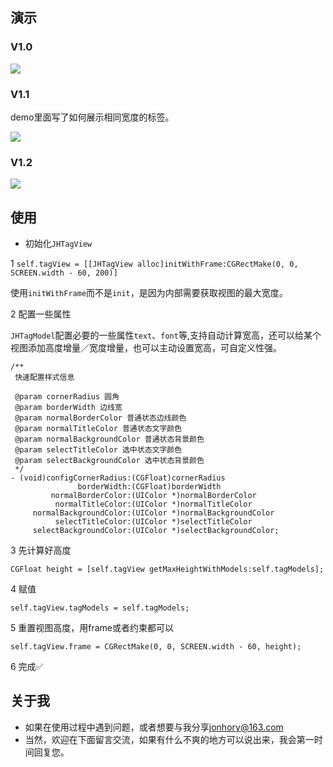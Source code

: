 
## 演示
### V1.0
![](http://ww3.sinaimg.cn/large/c6a1cfeagw1fbd7sfk6j4g208g0fawfp.gif)

### V1.1
demo里面写了如何展示相同宽度的标签。

![](http://ww4.sinaimg.cn/large/c6a1cfeagw1fbg6ml9vcqg20b90ka76o.gif)

### V1.2

![](http://ww1.sinaimg.cn/large/c6a1cfeagy1fcttsne1lrg20af0btdir)

## 使用
* 初始化`JHTagView`

1 `self.tagView = [[JHTagView alloc]initWithFrame:CGRectMake(0, 0, SCREEN.width - 60, 200)]`

  使用`initWithFrame`而不是`init`，是因为内部需要获取视图的最大宽度。

2 配置一些属性

`JHTagModel`配置必要的一些属性`text`、`font`等,支持自动计算宽高，还可以给某个视图添加高度增量／宽度增量，也可以主动设置宽高，可自定义性强。

```
/**
 快速配置样式信息

 @param cornerRadius 圆角
 @param borderWidth 边线宽
 @param normalBorderColor 普通状态边线颜色
 @param normalTitleColor 普通状态文字颜色
 @param normalBackgroundColor 普通状态背景颜色
 @param selectTitleColor 选中状态文字颜色
 @param selectBackgroundColor 选中状态背景颜色
 */
- (void)configCornerRadius:(CGFloat)cornerRadius
               borderWidth:(CGFloat)borderWidth
         normalBorderColor:(UIColor *)normalBorderColor
          normalTitleColor:(UIColor *)normalTitleColor
     normalBackgroundColor:(UIColor *)normalBackgroundColor
          selectTitleColor:(UIColor *)selectTitleColor
     selectBackgroundColor:(UIColor *)selectBackgroundColor;
```

3 先计算好高度

`CGFloat height = [self.tagView getMaxHeightWithModels:self.tagModels];`

4 赋值

`self.tagView.tagModels = self.tagModels;`

5 重置视图高度，用frame或者约束都可以

`self.tagView.frame = CGRectMake(0, 0, SCREEN.width - 60, height);`

6 完成✅


## 关于我
* 如果在使用过程中遇到问题，或者想要与我分享<jonhory@163.com>
* 当然，欢迎在下面留言交流，如果有什么不爽的地方可以说出来，我会第一时间回复您。
